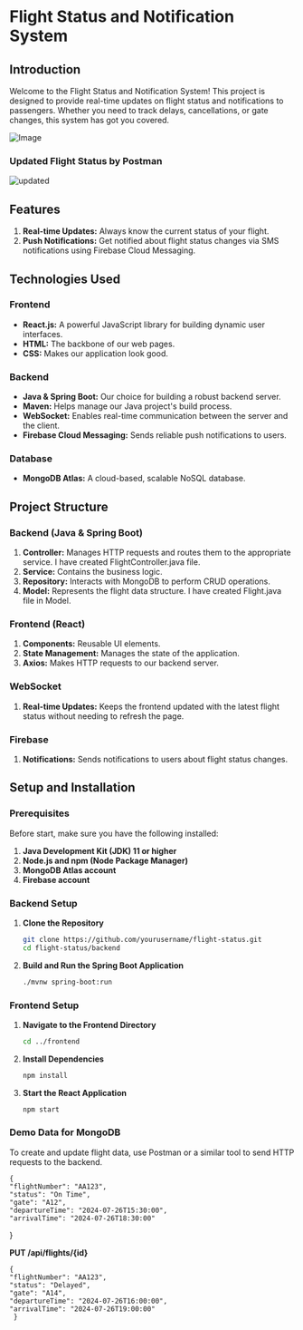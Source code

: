 # Flight Status and Notification System

## Introduction

Welcome to the Flight Status and Notification System! This project is designed to provide real-time updates on flight status and notifications to passengers. Whether you need to track delays, cancellations, or gate changes, this system has got you covered.

![Image](https://blogger.googleusercontent.com/img/a/AVvXsEgGR1VIJ1MlgtaoWnPqEvhKfF1QMIjPBT3Ej5abaofCI5x_Cbecu-lq4PXon4LtP7LLfX2z8gN5IyswwcjnnRFcvX4rvff9UI8w810Kb8DdLeiH6BOVWDxTEKrDtFMKR6MWeq04uuYjYUefkwuDQB67mK0LkoO8NSDOIh5bBSDuXsW5nI91sYvqgvmDwdA=s16000)

### Updated Flight Status by Postman

![updated](https://blogger.googleusercontent.com/img/a/AVvXsEgZySIxeVvNWMH1LSTntgECcSqqj4vOplX6ibg_1DdNYTYHQkgntoxfx6TwC35NVJAPnZQfsgvOBnRUFtzjnt_8-1NB7weBcTDR1KKn2GnSliSNLHecTxh9FWwQ-IefxDXMSaG3GNvqmf7sx0gmF0vlzrPbIYNGFQp-Eucvg9_1WtI-QcN22OUaTSqS-Oc=s16000)

## Features

1. **Real-time Updates:** Always know the current status of your flight.
2. **Push Notifications:** Get notified about flight status changes via SMS notifications using Firebase Cloud Messaging.

## Technologies Used

### Frontend

- **React.js:** A powerful JavaScript library for building dynamic user interfaces.
- **HTML:** The backbone of our web pages.
- **CSS:** Makes our application look good.

### Backend

- **Java & Spring Boot:** Our choice for building a robust backend server.
- **Maven:** Helps manage our Java project's build process.
- **WebSocket:** Enables real-time communication between the server and the client.
- **Firebase Cloud Messaging:** Sends reliable push notifications to users.

### Database

- **MongoDB Atlas:** A cloud-based, scalable NoSQL database.

## Project Structure

### Backend (Java & Spring Boot)

1. **Controller:** Manages HTTP requests and routes them to the appropriate service. I have created FlightController.java file.
2. **Service:** Contains the business logic.
3. **Repository:** Interacts with MongoDB to perform CRUD operations.
4. **Model:** Represents the flight data structure. I have created Flight.java file in Model.

### Frontend (React)

1. **Components:** Reusable UI elements.
2. **State Management:** Manages the state of the application.
3. **Axios:** Makes HTTP requests to our backend server.

### WebSocket

1. **Real-time Updates:** Keeps the frontend updated with the latest flight status without needing to refresh the page.

### Firebase

1. **Notifications:** Sends notifications to users about flight status changes.

## Setup and Installation

### Prerequisites

Before start, make sure you have the following installed:

1. **Java Development Kit (JDK) 11 or higher**
2. **Node.js and npm (Node Package Manager)**
3. **MongoDB Atlas account**
4. **Firebase account**

### Backend Setup

1. **Clone the Repository**
   ```bash
   git clone https://github.com/yourusername/flight-status.git
   cd flight-status/backend

2. **Build and Run the Spring Boot Application**
    ```bash
    ./mvnw spring-boot:run

### Frontend Setup

1. **Navigate to the Frontend Directory**
    ```bash
    cd ../frontend
2. **Install Dependencies**
    ```bash
    npm install
3. **Start the React Application**
    ```bash
    npm start

### Demo Data for MongoDB
To create and update flight data, use Postman or a similar tool to send HTTP requests to the backend.

    {
    "flightNumber": "AA123",
    "status": "On Time",
    "gate": "A12",
    "departureTime": "2024-07-26T15:30:00",
    "arrivalTime": "2024-07-26T18:30:00"
}

**PUT /api/flights/{id}**

    {
    "flightNumber": "AA123",
    "status": "Delayed",
    "gate": "A14",
    "departureTime": "2024-07-26T16:00:00",
    "arrivalTime": "2024-07-26T19:00:00"
     }


